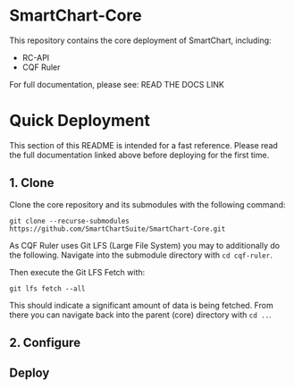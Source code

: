 # SmartChart-Core

This repository contains the core deployment of SmartChart, including:
- RC-API
- CQF Ruler

For full documentation, please see: READ THE DOCS LINK

# Quick Deployment
This section of this README is intended for a fast reference. Please read the full documentation linked above before deploying for the first time.

## 1. Clone
Clone the core repository and its submodules with the following command:
```
git clone --recurse-submodules https://github.com/SmartChartSuite/SmartChart-Core.git
```

As CQF Ruler uses Git LFS (Large File System) you may to additionally do the following. Navigate into the submodule directory with `cd cqf-ruler`.

Then execute the Git LFS Fetch with:
```
git lfs fetch --all
```

This should indicate a significant amount of data is being fetched. From there you can navigate back into the parent (core) directory with `cd ..`.

## 2. Configure

## Deploy